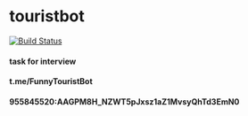 # touristbot
[![Build Status](https://travis-ci.com/YuryMazniou/touristbot.svg?branch=master)](https://travis-ci.com/YuryMazniou/touristbot)
#### task for interview
#### t.me/FunnyTouristBot
#### 955845520:AAGPM8H_NZWT5pJxsz1aZ1MvsyQhTd3EmN0

